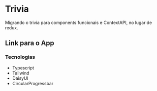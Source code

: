 # Trivia

Migrando o trivia para components funcionais e ContextAPI, no lugar de redux.

## Link para o App

### Tecnologias
  - Typescript
  - Tailwind
  - DaisyUI
  - CircularProgressbar
